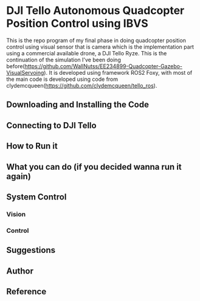 # DJI Tello Autonomous Quadcopter Position Control using IBVS

This is the repo program of my final phase in doing quadcopter position control using visual sensor that is camera which is the implementation part using a commercial available drone, a DJI Tello Ryze. This is the continuation of the simulation I've been doing before(https://github.com/WallNutss/EE234899-Quadcopter-Gazebo-VisualServoing). It is developed using framework ROS2 Foxy, with most of the main code is developed using code from clydemcqueen(https://github.com/clydemcqueen/tello_ros).


## Downloading and Installing the Code


## Connecting to DJI Tello


## How to Run it

## What you can do (if you decided wanna run it again)

## System Control
### Vision


### Control


## Suggestions

## Author

## Reference